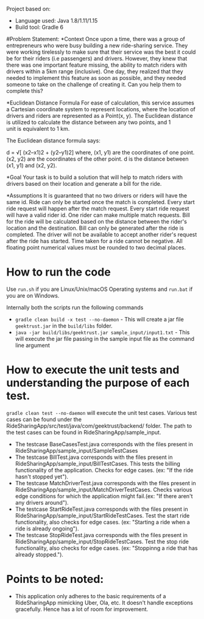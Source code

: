 Project based on: 
* Language used: Java 1.8/1.11/1.15
* Build tool: Gradle 6

#Problem Statement:
 *Context
  Once upon a time, there was a group of entrepreneurs who were busy building a new ride-sharing service. They were working tirelessly to make sure that their service was the best it could be for their riders (i.e passengers) and drivers. However, they knew that there    was one important feature missing, the ability to match riders with drivers within a 5km range (inclusive).
  One day, they realized that they needed to implement this feature as soon as possible, and they needed someone to take on the challenge of creating it. Can you help them to complete this?
 
 *Euclidean Distance Formula
 For ease of calculation, this service assumes a Cartesian coordinate system to represent locations, where the location of drivers and riders are represented as a Point(x, y). The Euclidean distance is utilized to calculate the distance between any two points, and 1    
 unit is equivalent to 1 km.
 
 The Euclidean distance formula says:
 
 d = √[ (x2–x1)2 + (y2–y1)2]
 where,
 (x1, y1) are the coordinates of one point. 
 (x2, y2) are the coordinates of the other point. 
 d is the distance between (x1, y1) and (x2, y2).
 
*Goal
 Your task is to build a solution that will help to match riders with drivers based on their location and generate a bill for the ride. 
 
*Assumptions
 It is guaranteed that no two drivers or riders will have the same id. 
 Ride can only be started once the match is completed. 
 Every start ride request will happen after the match request. 
 Every start ride request will have a valid rider id. 
 One rider can make multiple match requests. 
 Bill for the ride will be calculated based on the distance between the rider's location and the destination. 
 Bill can only be generated after the ride is completed. 
 The driver will not be available to accept another rider's request after the ride has started. 
 Time taken for a ride cannot be negative. 
 All floating point numerical values must be rounded to two decimal places.

# How to run the code
Use `run.sh` if you are Linux/Unix/macOS Operating systems and `run.bat` if you are on Windows.

Internally both the scripts run the following commands

* `gradle clean build -x test --no-daemon` - This will create a jar file `geektrust.jar` in the `build/libs` folder.
* `java -jar build/libs/geektrust.jar sample_input/input1.txt` - This will execute the jar file passing in the sample input file as the command line argument

# How to execute the unit tests and understanding the purpose of each test.

 `gradle clean test --no-daemon` will execute the unit test cases.
  Various test cases can be found under the RideSharingApp/src/test/java/com/geektrust/backend/ folder.
  The path to the test cases can be found in RideSharingApp/sample_input.
  
  * The testcase BaseCasesTest.java corresponds with the files present in RideSharingApp/sample_input/SampleTestCases
  * The testcase BillTest.java corresponds with the files present in RideSharingApp/sample_input/BillTestCases. This tests the billing functionality of the application. Checks for edge cases. (ex: "If the ride hasn't stopped yet").
  * The testcase MatchDriverTest.java corresponds with the files present in RideSharingApp/sample_input/MatchDriverTestCases. Checks various edge conditions for which the application might fail.(ex: "If there aren't any drivers around").
  * The testcase StartRideTest.java corresponds with the files present in RideSharingApp/sample_input/StartRideTestCases. Test the start ride functionality, also checks for edge cases. (ex: "Starting a ride when a ride is already ongoing").
  * The testcase StopRideTest.java corresponds with the files present in RideSharingApp/sample_input/StopRideTestCases. Test the stop ride functionality, also checks for edge cases. (ex: "Stoppinng a ride that has already stopped.").

# Points to be noted: 
  * This application only adheres to the basic requirements of a RideSharingApp mimicking Uber, Ola, etc. It doesn't handle exceptions gracefully. Hence has a lot of room for improvement. 
